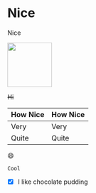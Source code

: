 # Nice
Nice

<img src= "http://www.wikihow.com/images/f/fb/Paint-Step-5-4.jpg" width=100 height=100>

~~Hi~~

How Nice | How Nice
-------- | --------
Very | Very
Quite | Quite

:smile:

```Cool```

- [x] I like chocolate pudding
